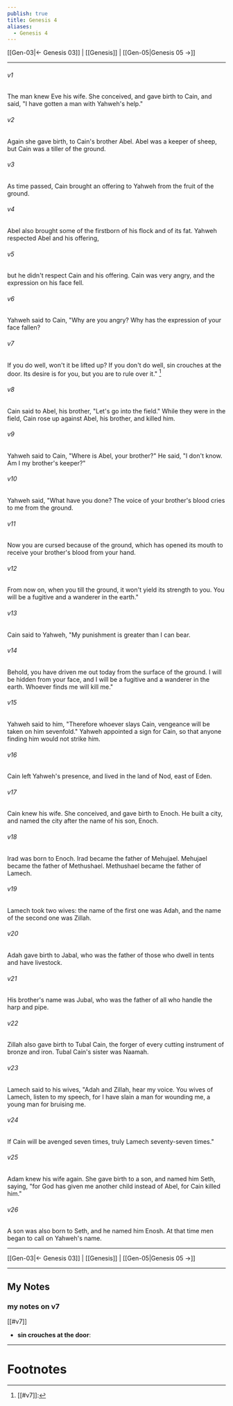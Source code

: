 ```yaml
---
publish: true
title: Genesis 4
aliases:
  - Genesis 4
---
```


[[Gen-03|← Genesis 03]] | [[Genesis]] | [[Gen-05|Genesis 05 →]]
***



###### v1 
The man knew Eve his wife. She conceived, and gave birth to Cain, and said, "I have gotten a man with Yahweh's help." 

###### v2 
Again she gave birth, to Cain's brother Abel. Abel was a keeper of sheep, but Cain was a tiller of the ground. 

###### v3 
As time passed, Cain brought an offering to Yahweh from the fruit of the ground. 

###### v4 
Abel also brought some of the firstborn of his flock and of its fat. Yahweh respected Abel and his offering, 

###### v5 
but he didn't respect Cain and his offering. Cain was very angry, and the expression on his face fell. 

###### v6 
Yahweh said to Cain, "Why are you angry? Why has the expression of your face fallen? 

###### v7 
If you do well, won't it be lifted up? If you don't do well, sin crouches at the door. Its desire is for you, but you are to rule over it." [^1]

###### v8 
Cain said to Abel, his brother, "Let's go into the field." While they were in the field, Cain rose up against Abel, his brother, and killed him. 

###### v9 
Yahweh said to Cain, "Where is Abel, your brother?" He said, "I don't know. Am I my brother's keeper?" 

###### v10 
Yahweh said, "What have you done? The voice of your brother's blood cries to me from the ground. 

###### v11 
Now you are cursed because of the ground, which has opened its mouth to receive your brother's blood from your hand. 

###### v12 
From now on, when you till the ground, it won't yield its strength to you. You will be a fugitive and a wanderer in the earth." 

###### v13 
Cain said to Yahweh, "My punishment is greater than I can bear. 

###### v14 
Behold, you have driven me out today from the surface of the ground. I will be hidden from your face, and I will be a fugitive and a wanderer in the earth. Whoever finds me will kill me." 

###### v15 
Yahweh said to him, "Therefore whoever slays Cain, vengeance will be taken on him sevenfold." Yahweh appointed a sign for Cain, so that anyone finding him would not strike him. 

###### v16 
Cain left Yahweh's presence, and lived in the land of Nod, east of Eden. 

###### v17 
Cain knew his wife. She conceived, and gave birth to Enoch. He built a city, and named the city after the name of his son, Enoch. 

###### v18 
Irad was born to Enoch. Irad became the father of Mehujael. Mehujael became the father of Methushael. Methushael became the father of Lamech. 

###### v19 
Lamech took two wives: the name of the first one was Adah, and the name of the second one was Zillah. 

###### v20 
Adah gave birth to Jabal, who was the father of those who dwell in tents and have livestock. 

###### v21 
His brother's name was Jubal, who was the father of all who handle the harp and pipe. 

###### v22 
Zillah also gave birth to Tubal Cain, the forger of every cutting instrument of bronze and iron. Tubal Cain's sister was Naamah. 

###### v23 
Lamech said to his wives, "Adah and Zillah, hear my voice. You wives of Lamech, listen to my speech, for I have slain a man for wounding me, a young man for bruising me. 

###### v24 
If Cain will be avenged seven times, truly Lamech seventy-seven times." 

###### v25 
Adam knew his wife again. She gave birth to a son, and named him Seth, saying, "for God has given me another child instead of Abel, for Cain killed him." 

###### v26 
A son was also born to Seth, and he named him Enosh. At that time men began to call on Yahweh's name.

***
[[Gen-03|← Genesis 03]] | [[Genesis]] | [[Gen-05|Genesis 05 →]]

---
## My Notes

### my notes on v7
[[#v7]] 
- **sin crouches at the door**: 

---
# Footnotes

[^1]: [[#v7]]: 